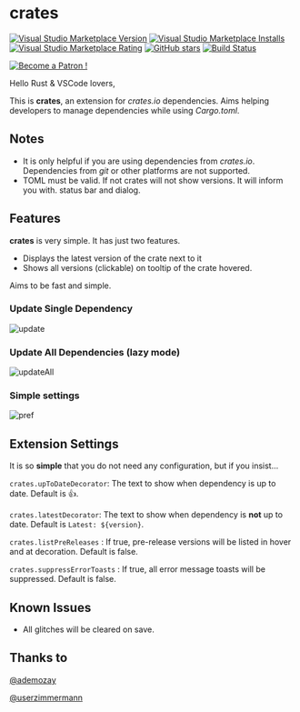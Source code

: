# crates

[![Visual Studio Marketplace Version](https://vsmarketplacebadge.apphb.com/version/serayuzgur.crates.svg)](https://vsmarketplacebadge.apphb.com/version/serayuzgur.crates.svg)
[![Visual Studio Marketplace Installs](https://vsmarketplacebadge.apphb.com/installs-short/serayuzgur.crates.svg)](https://vsmarketplacebadge.apphb.com/installs-short/serayuzgur.crates.svg)
[![Visual Studio Marketplace Rating](https://vsmarketplacebadge.apphb.com/rating-short/serayuzgur.crates.svg)](https://vsmarketplacebadge.apphb.com/rating-short/serayuzgur.crates.svg)
[![GitHub stars](https://img.shields.io/github/stars/serayuzgur/crates.svg)](https://github.com/serayuzgur/crates/stargazers)
[![Build Status](https://travis-ci.org/serayuzgur/crates.svg?branch=master)](https://travis-ci.org/serayuzgur/crates)

[![Become a Patron !](https://c5.patreon.com/external/logo/become_a_patron_button.png)](https://www.patreon.com/bePatron?u=11468905)

Hello Rust & VSCode lovers,

This is **crates**, an extension for _crates.io_ dependencies. Aims helping developers to manage dependencies while using _Cargo.toml_.

## Notes

- It is only helpful if you are using dependencies from _crates.io_. Dependencies from _git_ or other platforms are not supported.
- TOML must be valid. If not crates will not show versions. It will inform you with. status bar and dialog.

## Features

**crates** is very simple. It has just two features.

- Displays the latest version of the crate next to it
- Shows all versions (clickable) on tooltip of the crate hovered.

Aims to be fast and simple.

### Update Single Dependency

![update](https://github.com/serayuzgur/crates/raw/master/update.gif)

### Update All Dependencies (lazy mode)

![updateAll](https://github.com/serayuzgur/crates/raw/master/updateAll.gif)

### Simple settings

![pref](https://github.com/serayuzgur/crates/raw/master/pref.png)

## Extension Settings

It is so **simple** that you do not need any configuration, but if you insist...

`crates.upToDateDecorator`: The text to show when dependency is up to date. Default is 👍.

`crates.latestDecorator`: The text to show when dependency is **not** up to date. Default is `Latest: ${version}`.

`crates.listPreReleases` : If true, pre-release versions will be listed in hover and at decoration. Default is false.

`crates.suppressErrorToasts` : If true, all error message toasts will be suppressed. Default is false.

## Known Issues

- All glitches will be cleared on save.

## Thanks to

[@ademozay](https://github.com/ademozay)

[@userzimmermann](https://github.com/userzimmermann)
